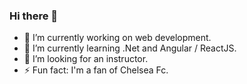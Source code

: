 ### Hi there 👋
- 🔭 I’m currently working on web development.
- 🌱 I’m currently learning .Net and Angular / ReactJS.
- 👯 I’m looking for an instructor.
- ⚡ Fun fact: I'm a fan of Chelsea Fc.

